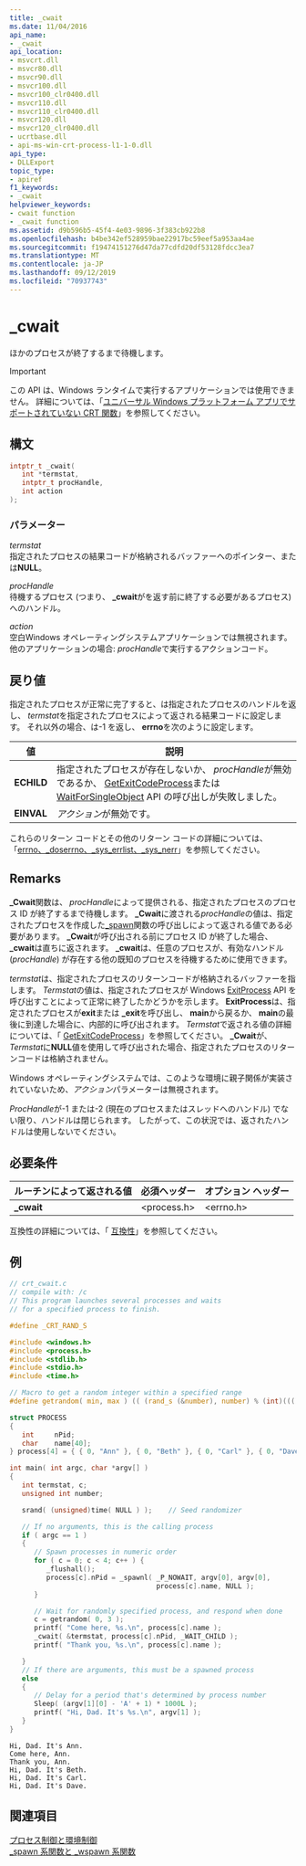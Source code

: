 ```yaml
---
title: _cwait
ms.date: 11/04/2016
api_name:
- _cwait
api_location:
- msvcrt.dll
- msvcr80.dll
- msvcr90.dll
- msvcr100.dll
- msvcr100_clr0400.dll
- msvcr110.dll
- msvcr110_clr0400.dll
- msvcr120.dll
- msvcr120_clr0400.dll
- ucrtbase.dll
- api-ms-win-crt-process-l1-1-0.dll
api_type:
- DLLExport
topic_type:
- apiref
f1_keywords:
- _cwait
helpviewer_keywords:
- cwait function
- _cwait function
ms.assetid: d9b596b5-45f4-4e03-9896-3f383cb922b8
ms.openlocfilehash: b4be342ef528959bae22917bc59eef5a953aa4ae
ms.sourcegitcommit: f19474151276d47da77cdfd20df53128fdcc3ea7
ms.translationtype: MT
ms.contentlocale: ja-JP
ms.lasthandoff: 09/12/2019
ms.locfileid: "70937743"
---
```

# <a name="_cwait"></a>_cwait

ほかのプロセスが終了するまで待機します。

> [!IMPORTANT]
> この API は、Windows ランタイムで実行するアプリケーションでは使用できません。 詳細については、「[ユニバーサル Windows プラットフォーム アプリでサポートされていない CRT 関数](../../cppcx/crt-functions-not-supported-in-universal-windows-platform-apps.md)」を参照してください。

## <a name="syntax"></a>構文

```C
intptr_t _cwait(
   int *termstat,
   intptr_t procHandle,
   int action
);
```

### <a name="parameters"></a>パラメーター

*termstat*<br/>
指定されたプロセスの結果コードが格納されるバッファーへのポインター、または**NULL**。

*procHandle*<br/>
待機するプロセス (つまり、 **_cwait**がを返す前に終了する必要があるプロセス) へのハンドル。

*action*<br/>
空白Windows オペレーティングシステムアプリケーションでは無視されます。他のアプリケーションの場合: *procHandle*で実行するアクションコード。

## <a name="return-value"></a>戻り値

指定されたプロセスが正常に完了すると、は指定されたプロセスのハンドルを返し、 *termstat*を指定されたプロセスによって返される結果コードに設定します。 それ以外の場合、は-1 を返し、 **errno**を次のように設定します。

|値|説明|
|-----------|-----------------|
|**ECHILD**|指定されたプロセスが存在しないか、 *procHandle*が無効であるか、 [GetExitCodeProcess](/windows/win32/api/processthreadsapi/nf-processthreadsapi-getexitcodeprocess)または[WaitForSingleObject](/windows/win32/api/synchapi/nf-synchapi-waitforsingleobject) API の呼び出しが失敗しました。|
|**EINVAL**|*アクション*が無効です。|

これらのリターン コードとその他のリターン コードの詳細については、「[errno、_doserrno、_sys_errlist、_sys_nerr](../../c-runtime-library/errno-doserrno-sys-errlist-and-sys-nerr.md)」を参照してください。

## <a name="remarks"></a>Remarks

**_Cwait**関数は、 *procHandle*によって提供される、指定されたプロセスのプロセス ID が終了するまで待機します。 **_Cwait**に渡される*procHandle*の値は、指定されたプロセスを作成した[_spawn](../../c-runtime-library/spawn-wspawn-functions.md)関数の呼び出しによって返される値である必要があります。 **_Cwait**が呼び出される前にプロセス ID が終了した場合、 **_cwait**は直ちに返されます。 **_cwait**は、任意のプロセスが、有効なハンドル (*procHandle*) が存在する他の既知のプロセスを待機するために使用できます。

*termstat*は、指定されたプロセスのリターンコードが格納されるバッファーを指します。 *Termstat*の値は、指定されたプロセスが Windows [ExitProcess](/windows/win32/api/processthreadsapi/nf-processthreadsapi-exitprocess) API を呼び出すことによって正常に終了したかどうかを示します。 **ExitProcess**は、指定されたプロセスが**exit**または **_exit**を呼び出し、 **main**から戻るか、 **main**の最後に到達した場合に、内部的に呼び出されます。 *Termstat*で返される値の詳細については、「 [GetExitCodeProcess](/windows/win32/api/processthreadsapi/nf-processthreadsapi-getexitcodeprocess)」を参照してください。 **_Cwait**が、 *Termstat*に**NULL**値を使用して呼び出された場合、指定されたプロセスのリターンコードは格納されません。

Windows オペレーティングシステムでは、このような環境に親子関係が実装されていないため、*アクション*パラメーターは無視されます。

*ProcHandle*が-1 または-2 (現在のプロセスまたはスレッドへのハンドル) でない限り、ハンドルは閉じられます。 したがって、この状況では、返されたハンドルは使用しないでください。

## <a name="requirements"></a>必要条件

|ルーチンによって返される値|必須ヘッダー|オプション ヘッダー|
|-------------|---------------------|---------------------|
|**_cwait**|\<process.h>|\<errno.h>|

互換性の詳細については、「 [互換性](../../c-runtime-library/compatibility.md)」を参照してください。

## <a name="example"></a>例

```C
// crt_cwait.c
// compile with: /c
// This program launches several processes and waits
// for a specified process to finish.

#define _CRT_RAND_S

#include <windows.h>
#include <process.h>
#include <stdlib.h>
#include <stdio.h>
#include <time.h>

// Macro to get a random integer within a specified range
#define getrandom( min, max ) (( (rand_s (&number), number) % (int)((( max ) + 1 ) - ( min ))) + ( min ))

struct PROCESS
{
   int     nPid;
   char    name[40];
} process[4] = { { 0, "Ann" }, { 0, "Beth" }, { 0, "Carl" }, { 0, "Dave" } };

int main( int argc, char *argv[] )
{
   int termstat, c;
   unsigned int number;

   srand( (unsigned)time( NULL ) );    // Seed randomizer

   // If no arguments, this is the calling process
   if ( argc == 1 )
   {
      // Spawn processes in numeric order
      for ( c = 0; c < 4; c++ ) {
         _flushall();
         process[c].nPid = _spawnl( _P_NOWAIT, argv[0], argv[0],
                                    process[c].name, NULL );
      }

      // Wait for randomly specified process, and respond when done
      c = getrandom( 0, 3 );
      printf( "Come here, %s.\n", process[c].name );
      _cwait( &termstat, process[c].nPid, _WAIT_CHILD );
      printf( "Thank you, %s.\n", process[c].name );

   }
   // If there are arguments, this must be a spawned process
   else
   {
      // Delay for a period that's determined by process number
      Sleep( (argv[1][0] - 'A' + 1) * 1000L );
      printf( "Hi, Dad. It's %s.\n", argv[1] );
   }
}
```

```Output
Hi, Dad. It's Ann.
Come here, Ann.
Thank you, Ann.
Hi, Dad. It's Beth.
Hi, Dad. It's Carl.
Hi, Dad. It's Dave.
```

## <a name="see-also"></a>関連項目

[プロセス制御と環境制御](../../c-runtime-library/process-and-environment-control.md)<br/>
[_spawn 系関数と _wspawn 系関数](../../c-runtime-library/spawn-wspawn-functions.md)<br/>
